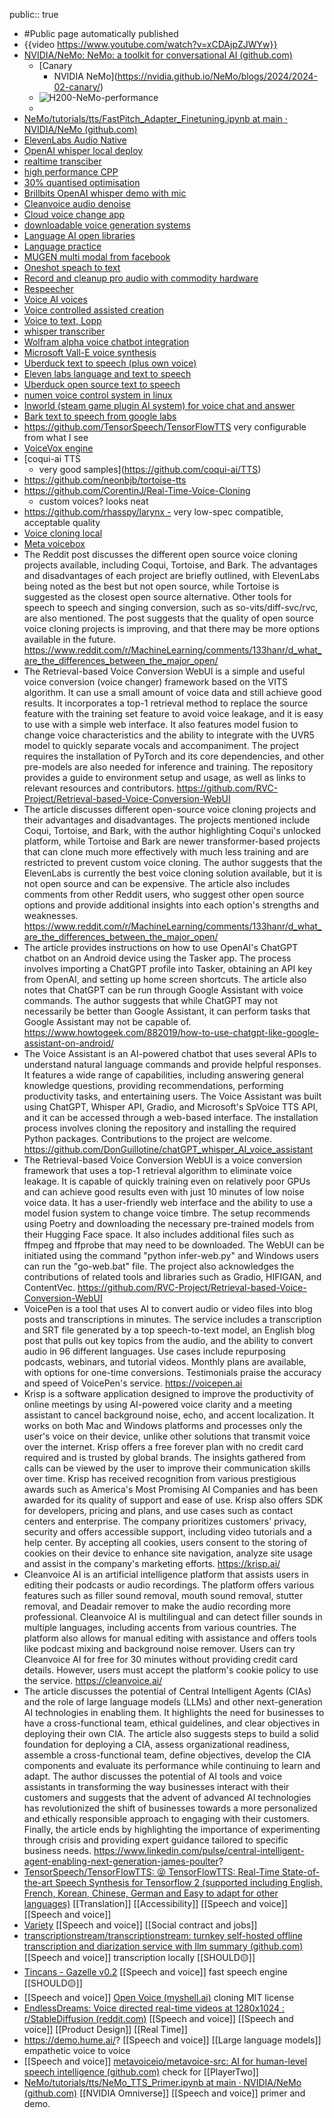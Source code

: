 public:: true

- #Public page automatically published
- {{video https://www.youtube.com/watch?v=xCDAjpZJWYw}}
- [NVIDIA/NeMo: NeMo: a toolkit for conversational AI (github.com)](https://github.com/NVIDIA/NeMo)
	- [Canary
		- NVIDIA NeMo](https://nvidia.github.io/NeMo/blogs/2024/2024-02-canary/)
	- ![H200-NeMo-performance](https://github.com/sbhavani/TransformerEngine/raw/main/docs/examples/H200-NeMo-performance.png)
	-
- [NeMo/tutorials/tts/FastPitch_Adapter_Finetuning.ipynb at main · NVIDIA/NeMo (github.com)](https://github.com/NVIDIA/NeMo/blob/main/tutorials/tts/FastPitch_Adapter_Finetuning.ipynb)
- [ElevenLabs Audio Native](https://elevenlabs.io/blog/audio-native/)
- [OpenAI whisper local deploy](https://github.com/openai/whisper)
- [realtime transciber](https://github.com/davabase/transcriber_app/)
- [high performance CPP](https://github.com/ggerganov/whisper.cpp)
- [30% quantised optimisation](https://medium.com/@daniel-klitzke/quantizing-openais-whisper-with-the-huggingface-optimum-library-30-faster-inference-64-36d9815190e0)
- [Brillbits OpenAI whisper demo with mic](https://www.youtube.com/watch?v=nwPaRSlDSaY)
- [Cleanvoice audio denoise](https://cleanvoice.ai/)
- [Cloud voice change app](https://voice.ai/)
- [downloadable voice generation systems](https://github.com/neonbjb/tortoise-tts)
- [Language AI open libraries](https://txt.cohere.ai/introducing-sandbox-coheres-experimental-open-source-initiative/)
- [Language practice](https://huggingface.co/spaces/JavaFXpert/Chat-GPT-LangChain)
- [MUGEN multi modal from facebook](https://mugen-org.github.io/)
- [Oneshot speach to text](https://atosystem.github.io/blogs/speechclip)
- [Record and cleanup pro audio with commodity hardware](https://podcastle.ai/)
- [Respeecher](https://variety.com/2022/digital/news/james-earl-jones-darth-vader-retiring-star-wars-ai-1235382827/)
- [Voice AI voices](https://voice.ai/)
- [Voice controlled assisted creation](https://the-decoder.com/developer-combines-stable-diffusion-whisper-and-gpt-3-for-a-futuristic-design-assistant/)
- [Voice to text, Lopp](https://blog.lopp.net/open-source-transcription-software-comparisons/)
- [whisper transcriber](https://github.com/modal-labs/modal-examples/tree/main/misc/whisper_pod_transcriber)
- [Wolfram alpha voice chatbot integration](https://huggingface.co/spaces/JavaFXpert/Chat-GPT-LangChain)
- [Microsoft Vall-E voice synthesis](https://valle-demo.github.io/)
- [Uberduck text to speech (plus own voice)](https://app.uberduck.ai/)
- [Eleven labs language and text to speech](https://beta.elevenlabs.io/)
- [Uberduck open source text to speech](https://uberduck.ai/)
- [numen voice control system in linux](https://numenvoice.com)
- [Inworld (steam game plugin AI system) for voice chat and answer](https://www.youtube.com/watch?v=DnF4WzM5LPU)
- [Bark text to speech from google labs](https://github.com/suno-ai/bark)
- https://github.com/TensorSpeech/TensorFlowTTS
  very configurable from what I see
- [VoiceVox engine](https://www.youtube.com/watch?v=TGZV831VTpc)
- [coqui-ai TTS
	- very good samples](https://github.com/coqui-ai/TTS)
- https://github.com/neonbjb/tortoise-tts
- https://github.com/CorentinJ/Real-Time-Voice-Cloning
	- custom voices? looks neat
- https://github.com/rhasspy/larynx - very low-spec compatible, acceptable quality
- [Voice cloning local](https://git.ecker.tech/mrq/ai-voice-cloning)
- [Meta voicebox](https://ai.facebook.com/blog/voicebox-generative-ai-model-speech/)
- The Reddit post discusses the different open source voice cloning projects available, including Coqui, Tortoise, and Bark. The advantages and disadvantages of each project are briefly outlined, with ElevenLabs being noted as the best but not open source, while Tortoise is suggested as the closest open source alternative. Other tools for speech to speech and singing conversion, such as so-vits/diff-svc/rvc, are also mentioned. The post suggests that the quality of open source voice cloning projects is improving, and that there may be more options available in the future. https://www.reddit.com/r/MachineLearning/comments/133hanr/d_what_are_the_differences_between_the_major_open/
- The Retrieval-based Voice Conversion WebUI is a simple and useful voice conversion (voice changer) framework based on the VITS algorithm. It can use a small amount of voice data and still achieve good results. It incorporates a top-1 retrieval method to replace the source feature with the training set feature to avoid voice leakage, and it is easy to use with a simple web interface. It also features model fusion to change voice characteristics and the ability to integrate with the UVR5 model to quickly separate vocals and accompaniment. The project requires the installation of PyTorch and its core dependencies, and other pre-models are also needed for inference and training. The repository provides a guide to environment setup and usage, as well as links to relevant resources and contributors. https://github.com/RVC-Project/Retrieval-based-Voice-Conversion-WebUI
- The article discusses different open-source voice cloning projects and their advantages and disadvantages. The projects mentioned include Coqui, Tortoise, and Bark, with the author highlighting Coqui's unlocked platform, while Tortoise and Bark are newer transformer-based projects that can clone much more effectively with much less training and are restricted to prevent custom voice cloning. The author suggests that the ElevenLabs is currently the best voice cloning solution available, but it is not open source and can be expensive. The article also includes comments from other Reddit users, who suggest other open source options and provide additional insights into each option's strengths and weaknesses. https://www.reddit.com/r/MachineLearning/comments/133hanr/d_what_are_the_differences_between_the_major_open/
- The article provides instructions on how to use OpenAI's ChatGPT chatbot on an Android device using the Tasker app. The process involves importing a ChatGPT profile into Tasker, obtaining an API key from OpenAI, and setting up home screen shortcuts. The article also notes that ChatGPT can be run through Google Assistant with voice commands. The author suggests that while ChatGPT may not necessarily be better than Google Assistant, it can perform tasks that Google Assistant may not be capable of. https://www.howtogeek.com/882019/how-to-use-chatgpt-like-google-assistant-on-android/
- The Voice Assistant is an AI-powered chatbot that uses several APIs to understand natural language commands and provide helpful responses. It features a wide range of capabilities, including answering general knowledge questions, providing recommendations, performing productivity tasks, and entertaining users. The Voice Assistant was built using ChatGPT, Whisper API, Gradio, and Microsoft's SpVoice TTS API, and it can be accessed through a web-based interface. The installation process involves cloning the repository and installing the required Python packages. Contributions to the project are welcome. https://github.com/DonGuillotine/chatGPT_whisper_AI_voice_assistant
- The Retrieval-based Voice Conversion WebUI is a voice conversion framework that uses a top-1 retrieval algorithm to eliminate voice leakage. It is capable of quickly training even on relatively poor GPUs and can achieve good results even with just 10 minutes of low noise voice data. It has a user-friendly web interface and the ability to use a model fusion system to change voice timbre. The setup recommends using Poetry and downloading the necessary pre-trained models from their Hugging Face space. It also includes additional files such as ffmpeg and ffprobe that may need to be downloaded. The WebUI can be initiated using the command "python infer-web.py" and Windows users can run the "go-web.bat" file. The project also acknowledges the contributions of related tools and libraries such as Gradio, HIFIGAN, and ContentVec. https://github.com/RVC-Project/Retrieval-based-Voice-Conversion-WebUI
- VoicePen is a tool that uses AI to convert audio or video files into blog posts and transcriptions in minutes. The service includes a transcription and SRT file generated by a top speech-to-text model, an English blog post that pulls out key topics from the audio, and the ability to convert audio in 96 different languages. Use cases include repurposing podcasts, webinars, and tutorial videos. Monthly plans are available, with options for one-time conversions. Testimonials praise the accuracy and speed of VoicePen's service. https://voicepen.ai
- Krisp is a software application designed to improve the productivity of online meetings by using AI-powered voice clarity and a meeting assistant to cancel background noise, echo, and accent localization. It works on both Mac and Windows platforms and processes only the user's voice on their device, unlike other solutions that transmit voice over the internet. Krisp offers a free forever plan with no credit card required and is trusted by global brands. The insights gathered from calls can be viewed by the user to improve their communication skills over time. Krisp has received recognition from various prestigious awards such as America's Most Promising AI Companies and has been awarded for its quality of support and ease of use. Krisp also offers SDK for developers, pricing and plans, and use cases such as contact centers and enterprise. The company prioritizes customers' privacy, security and offers accessible support, including video tutorials and a help center. By accepting all cookies, users consent to the storing of cookies on their device to enhance site navigation, analyze site usage and assist in the company's marketing efforts. https://krisp.ai/
- Cleanvoice AI is an artificial intelligence platform that assists users in editing their podcasts or audio recordings. The platform offers various features such as filler sound removal, mouth sound removal, stutter removal, and Deadair remover to make the audio recording more professional. Cleanvoice AI is multilingual and can detect filler sounds in multiple languages, including accents from various countries. The platform also allows for manual editing with assistance and offers tools like podcast mixing and background noise remover. Users can try Cleanvoice AI for free for 30 minutes without providing credit card details. However, users must accept the platform's cookie policy to use the service. https://cleanvoice.ai/
- The article discusses the potential of Central Intelligent Agents (CIAs) and the role of large language models (LLMs) and other next-generation AI technologies in enabling them. It highlights the need for businesses to have a cross-functional team, ethical guidelines, and clear objectives in deploying their own CIA. The article also suggests steps to build a solid foundation for deploying a CIA, assess organizational readiness, assemble a cross-functional team, define objectives, develop the CIA components and evaluate its performance while continuing to learn and adapt. The author discusses the potential of AI tools and voice assistants in transforming the way businesses interact with their customers and suggests that the advent of advanced AI technologies has revolutionized the shift of businesses towards a more personalized and ethically responsible approach to engaging with their customers. Finally, the article ends by highlighting the importance of experimenting through crisis and providing expert guidance tailored to specific business needs. https://www.linkedin.com/pulse/central-intelligent-agent-enabling-next-generation-james-poulter?
- [TensorSpeech/TensorFlowTTS: :stuck_out_tongue_closed_eyes: TensorFlowTTS: Real-Time State-of-the-art Speech Synthesis for Tensorflow 2 (supported including English, French, Korean, Chinese, German and Easy to adapt for other languages)](https://github.com/TensorSpeech/TensorFlowTTS) [[Translation]] [[Accessibility]] [[Speech and voice]] [[Speech and voice]]
- [Variety](https://variety.com/2022/digital/news/james-earl-jones-darth-vader-retiring-star-wars-ai-1235382827/%7D%7BRespeecher%7D) [[Speech and voice]] [[Social contract and jobs]]
- [transcriptionstream/transcriptionstream: turnkey self-hosted offline transcription and diarization service with llm summary (github.com)](https://github.com/transcriptionstream/transcriptionstream) [[Speech and voice]] transcription locally [[SHOULD🟡]]
- [Tincans - Gazelle v0.2](https://tincans.ai/slm3) [[Speech and voice]] fast speech engine [[SHOULD🟡]]
- [[Speech and voice]] [Open Voice (myshell.ai)](https://research.myshell.ai/open-voice) cloning MIT license
- [EndlessDreams: Voice directed real-time videos at 1280x1024 : r/StableDiffusion (reddit.com)](https://www.reddit.com/r/StableDiffusion/comments/1c8oea6/endlessdreams_voice_directed_realtime_videos_at/) [[Speech and voice]] [[Speech and voice]] [[Product Design]] [[Real Time]]
- https://demo.hume.ai/? [[Speech and voice]] [[Large language models]] empathetic voice to voice
- [[Speech and voice]] [metavoiceio/metavoice-src: AI for human-level speech intelligence (github.com)](https://github.com/metavoiceio/metavoice-src) check for [[PlayerTwo]]
- [NeMo/tutorials/tts/NeMo_TTS_Primer.ipynb at main · NVIDIA/NeMo (github.com)](https://github.com/NVIDIA/NeMo/blob/main/tutorials/tts/NeMo_TTS_Primer.ipynb) [[NVIDIA Omniverse]] [[Speech and voice]] primer and demo.